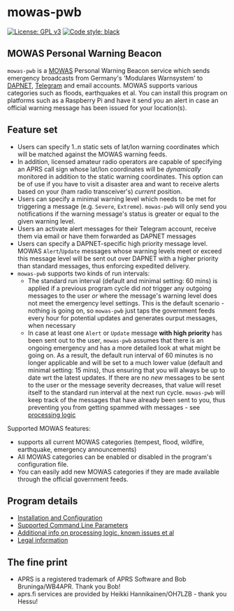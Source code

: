 # mowas-pwb

[![License: GPL v3](https://img.shields.io/badge/License-GPLv3-blue.svg)](https://www.gnu.org/licenses/gpl-3.0) [![Code style: black](https://img.shields.io/badge/code%20style-black-000000.svg)](https://github.com/psf/black)

## MOWAS Personal Warning Beacon

``mowas-pwb`` is a [MOWAS](https://de.wikipedia.org/wiki/MoWaS) Personal Warning Beacon service which sends emergency broadcasts from Germany's 'Modulares Warnsystem' to [DAPNET](https://www.hampager.de), [Telegram](https://www.telegram.org/) and email accounts. MOWAS supports various categories such as floods, earthquakes et al. You can install this program on platforms such as a Raspberry Pi and have it send you an alert in case an official warning message has been issued for your location(s).

## Feature set

- Users can specify 1..n static sets of lat/lon warning coordinates which will be matched against the MOWAS warning feeds.
- In addition, licensed amateur radio operators are capable of specifying an APRS call sign whose lat/lon coordinates will be _dynamically_ monitored in addition to the static warning coordinates. This option can be of use if you have to visit a disaster area and want to receive alerts based on your (ham radio transceiver's) _current_ position.
- Users can specify a minimal warning level which needs to be met for triggering a message (e.g. ``Severe``, ``Extreme``). ``mowas-pwb`` will only send you notifications if the warning message's status is greater or equal to the given warning level.
- Users an activate alert messages for their Telegram account, receive them via email or have them forwarded as DAPNET messages
- Users can specify a DAPNET-specific high priority message level. MOWAS ``Alert``/``Update`` messages whose warning levels meet or exceed this message level will be sent out over DAPNET with a higher priority than standard messages, thus enforcing expedited delivery.
- ``mowas-pwb`` supports two kinds of run intervals:
  - The standard run interval (default and minimal setting: 60 mins) is applied if a previous program cycle did _not_ trigger any outgoing messages to the user _or_ where the message's warning level does not meet the emergency level settings. This is the default scenario - nothing is going on, so ``mowas-pwb`` just taps the government feeds every hour for potential updates and generates ourput messages, when necessary
  - In case at least one ``Alert`` or ``Update`` message __with high priority__ has been sent out to the user, ``mowas-pwb`` assumes that there is an ongoing emergency and has a more detailed look at what might be going on. As a result, the default run interval of 60 minutes is no longer applicable and will be set to a much lower value (default and minimal setting: 15 mins), thus ensuring that you will always be up to date wrt the latest updates. If there are no _new_ messages to be sent to the user or the message severity decreases, that value will reset itself to the standard run interval at the next run cycle. ``mowas-pwb`` will keep track of the messages that have already been sent to you, thus preventing you from getting spammed with messages - see [processing logic](docs/ADDITIONAL_INFO.md)

Supported MOWAS features:

- supports all current MOWAS categories (tempest, flood, wildfire, earthquake, emergency announcements)
- All MOWAS categories can be enabled or disabled in the program's configuration file. 
- You can easily add new MOWAS categories if they are made available through the official government feeds.

## Program details

- [Installation and Configuration](docs/INSTALLATION.md)
- [Supported Command Line Parameters](docs/COMMANDS.md)
- [Additional info on processing logic, known issues et al](docs/ADDITIONAL_INFO.md)
- [Legal information](docs/LEGAL.md)

## The fine print

- APRS is a registered trademark of APRS Software and Bob Bruninga/WB4APR. Thank you Bob!
- aprs.fi services are provided by Heikki Hannikainen/OH7LZB - thank you Hessu!
